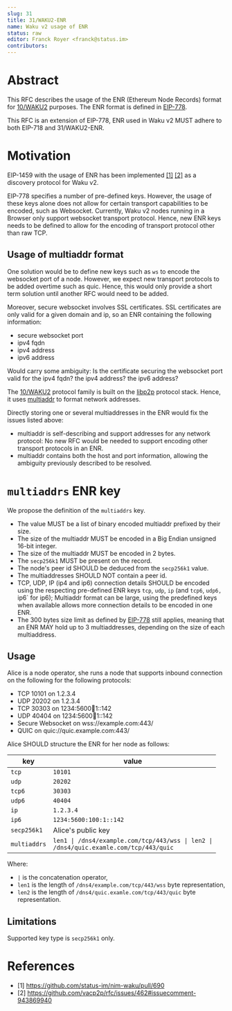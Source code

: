 ```yaml
---
slug: 31
title: 31/WAKU2-ENR
name: Waku v2 usage of ENR
status: raw
editor: Franck Royer <franck@status.im>
contributors:
---
```


# Abstract

This RFC describes the usage of the ENR (Ethereum Node Records) format for [10/WAKU2](/specs/10) purposes.
The ENR format is defined in [EIP-778](https://eips.ethereum.org/EIPS/eip-778).

This RFC is an extension of EIP-778, ENR used in Waku v2 MUST adhere to both EIP-718 and 31/WAKU2-ENR.

# Motivation

EIP-1459 with the usage of ENR has been implemented [[1]](#ref1) [[2]](#ref2) as a discovery protocol for Waku v2.

EIP-778 specifies a number of pre-defined keys.
However, the usage of these keys alone does not allow for certain transport capabilities to be encoded,
such as Websocket.
Currently, Waku v2 nodes running in a Browser only support websocket transport protocol.
Hence, new ENR keys needs to be defined to allow for the encoding of transport protocol other than raw TCP.

## Usage of multiaddr format

One solution would be to define new keys such as `ws` to encode the websocket port of a node.
However, we expect new transport protocols to be added overtime such as quic.
Hence, this would only provide a short term solution until another RFC would need to be added.

Moreover, secure websocket involves SSL certificates.
SSL certificates are only valid for a given domain and ip, so an ENR containing the following information:
- secure websocket port
- ipv4 fqdn
- ipv4 address
- ipv6 address

Would carry some ambiguity: Is the certificate securing the websocket port valid for the ipv4 fqdn?
the ipv4 address?
the ipv6 address?

The [10/WAKU2](/specs/10) protocol family is built on the [libp2p](https://github.com/libp2p/specs) protocol stack.
Hence, it uses [multiaddr](https://github.com/multiformats/multiaddr) to format network addresses.

Directly storing one or several multiaddresses in the ENR would fix the issues listed above:
- multiaddr is self-describing and support addresses for any network protocol:
  No new RFC would be needed to support encoding other transport protocols in an ENR.
- multiaddr contains both the host and port information, allowing the ambiguity previously described to be resolved.

# `multiaddrs` ENR key

We propose the definition of the `multiaddrs` key.

- The value MUST be a list of binary encoded multiaddr prefixed by their size.
- The size of the multiaddr MUST be encoded in a Big Endian unsigned 16-bit integer.
- The size of the multiaddr MUST be encoded in 2 bytes.
- The `secp256k1` MUST be present on the record.
- The node's peer id SHOULD be deduced from the `secp256k1` value.
- The multiaddresses SHOULD NOT contain a peer id.
- TCP, UDP, IP (ip4 and ip6) connection details SHOULD be encoded using the respecting pre-defined ENR keys `tcp`, `udp`, `ip` (and `tcp6`, `udp6, `ip6` for ip6);
  Multiaddr format can be large, using the predefined keys when available allows more connection details to be encoded in one ENR.
- The 300 bytes size limit as defined by [EIP-778](https://eips.ethereum.org/EIPS/eip-778) still applies,
  meaning that an ENR MAY hold up to 3 multiaddresses, depending on the size of each multiaddress.

## Usage

Alice is a node operator, she runs a node that supports inbound connection on the following for the following protocols:
- TCP 10101 on 1.2.3.4
- UDP 20202 on 1.2.3.4
- TCP 30303 on 1234:5600:100:1::142
- UDP 40404 on 1234:5600:100:1::142
- Secure Websocket on wss://example.com:443/
- QUIC on quic://quic.example.com:443/

Alice SHOULD structure the ENR for her node as follows:

| key    | value   |
|---     |---      |
| `tcp`  | `10101` |
| `udp`  | `20202` |
| `tcp6` | `30303` |
| `udp6` | `40404` |
| `ip`   | `1.2.3.4` |
| `ip6`  | `1234:5600:100:1::142` |
| `secp256k1` | Alice's public key |
| `multiaddrs` | <code>len1 &#124; /dns4/example.com/tcp/443/wss &#124; len2 &#124; /dns4/quic.examle.com/tcp/443/quic</cpoode> |

Where:
- `|` is the concatenation operator,
- `len1` is the length of `/dns4/example.com/tcp/443/wss` byte representation,
- `len2` is the length of `/dns4/quic.examle.com/tcp/443/quic` byte representation.

## Limitations

Supported key type is `secp256k1` only.

# References

- <a id="ref1"></a>[1] https://github.com/status-im/nim-waku/pull/690
- <a id="ref2"></a>[2] https://github.com/vacp2p/rfc/issues/462#issuecomment-943869940 
